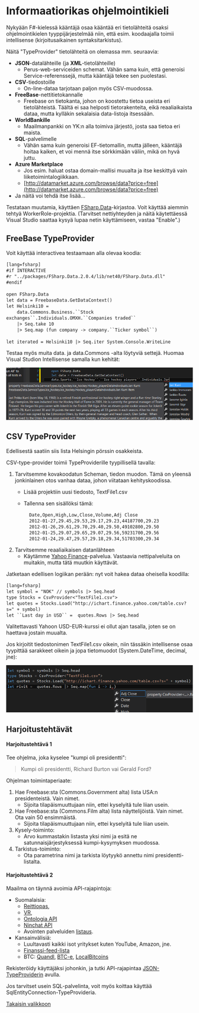 
# Informaatiorikas ohjelmointikieli #

Nykyään F#-kielessä kääntäjä osaa kääntää eri tietolähteitä osaksi ohjelmointikielen tyyppijärjestelmää niin, että esim. koodaajalla toimii intellisense (kirjoitusaikainen syntaksitarkistus). 

Näitä "TypeProvider" tietolähteitä on olemassa mm. seuraavia:

- **JSON**-datalähteille (ja **XML**-tietolähteille)
	- Perus-web-serviceiden schemat. Vähän sama kuin, että generoisi Service-referenssejä, mutta kääntäjä tekee sen puolestasi.
- **CSV**-tiedostoille
	- On-line-dataa tarjotaan paljon myös CSV-muodossa. 
- **FreeBase**-nettitietokannalle
	- Freebase on tietokanta, johon on koostettu tietoa useista eri tietolähteistä. Täältä ei saa helposti tietorakenteita, eikä reaaliaikaista dataa, mutta kylläkin sekalaisia data-listoja itsessään.
- **WorldBankille**
	- Maailmanpankki on YK:n alla toimiva järjestö, josta saa tietoa eri maista. 
- **SQL**-palvelimelle
	- Vähän sama kuin generoisi EF-tietomallin, mutta jälleen, kääntäjä hoitaa kaiken, et voi mennä itse sörkkimään väliin, mikä on hyvä juttu.
- **Azure Marketplace**
	- Jos esim. haluat ostaa domain-mallisi muualta ja itse keskittyä vain liiketoimintalogiikkaan.
	- [http://datamarket.azure.com/browse/data?price=free](http://datamarket.azure.com/browse/data?price=free)
- Ja näitä voi tehdä itse lisää...

Testataan muutamia, käyttäen [FSharp.Data](http://fsharp.github.io/FSharp.Data/)-kirjastoa. Voit käyttää aiemmin tehtyä WorkerRole-projektia. (Tarvitset nettiyhteyden ja näitä käytettäessä Visual Studio saattaa kysyä lupaa netin käyttämiseen, vastaa "Enable".)

## FreeBase TypeProvider ##

Voit käyttää interactivea testaamaan alla olevaa koodia:

	[lang=fsharp]
    #if INTERACTIVE
    #r "../packages/FSharp.Data.2.0.4/lib/net40/FSharp.Data.dll"
    #endif

    open FSharp.Data
    let data = FreebaseData.GetDataContext()
    let Helsinki10 = 
        data.Commons.Business.``Stock exchanges``.Individuals.OMXH.``Companies traded``
        |> Seq.take 10
        |> Seq.map (fun company -> company.``Ticker symbol``)

    let iterated = Helsinki10 |> Seq.iter System.Console.WriteLine

Testaa myös muita data. ja data.Commons -alta löytyviä settejä. Huomaa Visual Studion Intellisense samalla kun kehität:

![](1-Freebase.png)

## CSV TypeProvider ##


Edellisestä saatiin siis lista Helsingin pörssin osakkeista.

CSV-type-provider toimii TypeProviderille tyypillisellä tavalla:


1. Tarvitsemme kovakoodatun Scheman, tiedon muodon. Tämä on yleensä jonkinlainen otos vanhaa dataa, johon viitataan kehityskoodissa.
	- Lisää projektiin uusi tiedosto, TextFile1.csv
	- Tallenna sen sisällöksi tämä:

		    Date,Open,High,Low,Close,Volume,Adj Close
		    2012-01-27,29.45,29.53,29.17,29.23,44187700,29.23
		    2012-01-26,29.61,29.70,29.40,29.50,49102800,29.50
		    2012-01-25,29.07,29.65,29.07,29.56,59231700,29.56
		    2012-01-24,29.47,29.57,29.18,29.34,51703300,29.34
    

2. Tarvitsemme reaaliaikaisen datanlähteen
	- Käytämme [Yahoo Finance](http://ichart.finance.yahoo.com/)-palvelua. Vastaavia nettipalveluita on muitakin, mutta tätä muutkin käyttävät.

Jatketaan edellisen logiikan perään: nyt voit hakea dataa oheisella koodilla:

	[lang=fsharp]
    let symbol = "NOK" // symbols |> Seq.head
    type Stocks = CsvProvider<"TextFile1.csv">
    let quotes = Stocks.Load("http://ichart.finance.yahoo.com/table.csv?s=" + symbol)
    let ``Last day in USD`` =  quotes.Rows |> Seq.head


Valitettavasti Yahoon USD-EUR-kurssi ei ollut ajan tasalla, joten se on haettava jostain muualta.

Jos kirjoitit tiedostonimen TextFile1.csv oikein, niin tässäkin intellisense osaa tyypittää sarakkeet oikein ja jopa tietomuodot (System.DateTime, decimal, jne):

![](2-Csv.png)

## Harjoitustehtävät ##

#### Harjoitustehtävä 1 ####

Tee ohjelma, joka kyselee "kumpi oli presidentti":
> Kumpi oli presidentti, Richard Burton vai Gerald Ford?

Ohjelman toimintaperiaate:

1. Hae Freebase:sta (Commons.Government alta) lista USA:n presidenteistä. Vain nimet.
	- Sijoita tilapäismuuttujaan niin, ettei kyselyitä tule liian usein.
2. Hae Freebase:sta (Commons.Film alta) lista näyttelijöistä. Vain nimet. Ota vain 50 ensimmäistä.
	- Sijoita tilapäismuuttujaan niin, ettei kyselyitä tule liian usein.
3. Kysely-toiminto:
	- Arvo kummastakin listasta yksi nimi ja esitä ne satunnaisjärjestyksessä kumpi-kysymyksen muodossa.
4. Tarkistus-toiminto:
	- Ota parametrina nimi ja tarkista löytyykö annettu nimi presidentti-listalta.


#### Harjoitustehtävä 2 ####
Maailma on täynnä avoimia API-rajapintoja:
 
- Suomalaisia:
	- [Reittiopas](http://developer.reittiopas.fi/pages/en/http-get-interface-version-2.php), 
	- [VR](http://www.vr.fi/fi/index/palvelut/avoin_data/Junatkartalla-rajapinta.html),
	- [Ontologia API](http://onki.fi/api/v2/http/#reposearch) 
	- [Ninchat API](https://github.com/ninchat/ninchat-api/blob/v1/api.md)
	- Avointen palveluiden [listaus](http://www.suomi.fi/suomifi/tyohuone/yhteiset_palvelut/avoin_data/).
- Kansainvälisiä:
	- Luultavasti kaikki isot yritykset kuten YouTube, Amazon, jne.
	- [Finanssi-feed-lista](http://en.wikipedia.org/wiki/List_of_financial_data_feeds)
	- BTC: [Quandl](http://www.quandl.com/api/v1/datasets/BITCOIN/MTGOXUSD.csv?&trim_start=2010-07-17&trim_end=2013-07-08&sort_order=desc), [BTC-e](https://btc-e.com/api/2/btc_usd/trades), [LocalBitcoins](https://localbitcoins.com/api-docs/)

Rekisteröidy käyttäjäksi johonkin, ja tutki API-rajapintaa [JSON-TypeProviderin](http://fsharp.github.io/FSharp.Data/library/JsonProvider.html) avulla.

Jos tarvitset usein SQL-palvelinta, voit myös koittaa käyttää SqlEntityConnection-TypeProvideria.


[Takaisin valikkoon](../Readme.html)
